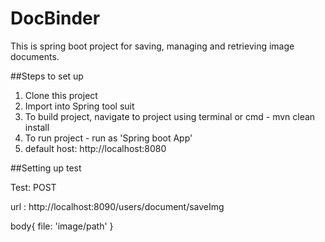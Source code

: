# DocBinder
This is spring boot project for saving, managing and retrieving image documents.

##Steps to set up 
1. Clone this project 
2. Import into Spring tool suit
3. To build project, navigate to project using terminal or cmd - mvn clean install
4. To run project - run as 'Spring boot App' 
5. default host: http://localhost:8080

##Setting up test


Test:
POST

url : http://localhost:8090/users/document/saveImg

body{
  file: 'image/path'
}
